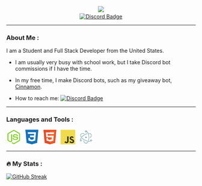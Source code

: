 <div id="header" align="center">
  <img src="https://oirnoir.gq/assets/PFP-Png-2048.png" width="100"/>
  <div id="badges">
    <a href="https://discord.gg/GnCHz2z6WK"><img src="https://img.shields.io/badge/Discord-5865F2?logo=Discord&logoColor=white&style=for-the-badge" alt="Discord Badge"></a>
  </div>
</div>

---

### About Me :
I am a Student and Full Stack Developer from the United States.

- I am usually very busy with school work, but I take Discord bot commissions if I have the time.

- In my free time, I make Discord bots, such as my giveaway bot, [Cinnamon](https://cinnamon.gifts/).

- How to reach me: [![Discord Badge](https://img.shields.io/badge/OIRNOIR%230032-5865F2?logo=Discord&logoColor=white&style=flat)](https://discord.gg/GnCHz2z6WK)

---

### Languages and Tools :

<div>
  <img src="https://github.com/devicons/devicon/blob/master/icons/nodejs/nodejs-original.svg" title="NodeJS" alt="NodeJS" width="40" height="40"/>&nbsp;
  <img src="https://github.com/devicons/devicon/blob/master/icons/css3/css3-plain.svg"  title="CSS3" alt="CSS" width="40" height="40"/>&nbsp;
  <img src="https://github.com/devicons/devicon/blob/master/icons/html5/html5-original.svg" title="HTML5" alt="HTML" width="40" height="40"/>&nbsp;
  <img src="https://github.com/devicons/devicon/blob/master/icons/javascript/javascript-original.svg" title="JavaScript" alt="JavaScript" width="40" height="40"/>&nbsp;
  <img src="https://github.com/devicons/devicon/blob/master/icons/electron/electron-original.svg" title="Electron" alt="Electron" width="40" height="40"/>&nbsp;
</div>

---

### :fire: My Stats :

[![GitHub Streak](http://github-readme-streak-stats.herokuapp.com?user=OIRNOIR&date_format=M%20j%5B%2C%20Y%5D)](https://git.io/streak-stats)
